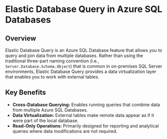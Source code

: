 # Elastic Database Query in Azure SQL Databases

## Overview
Elastic Database Query is an Azure SQL Database feature that allows you to query and join data from multiple databases. Rather than using the traditional three-part naming convention (i.e., `Server.Database.Schema.Object`) that is common in on-premises SQL Server environments, Elastic Database Query provides a data virtualization layer that enables you to work with external tables.

## Key Benefits
- **Cross-Database Querying:** Enables running queries that combine data from multiple Azure SQL Databases.
- **Data Virtualization:** External tables make remote data appear as if it were part of the local database.
- **Read-Only Operations:** Primarily designed for reporting and analytical queries where data modifications are not required.
  
